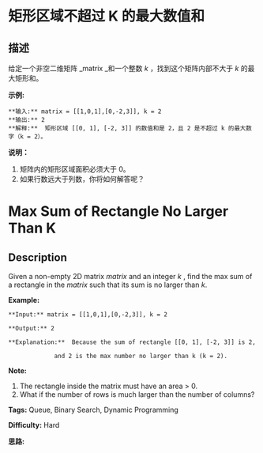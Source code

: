 # 矩形区域不超过 K 的最大数值和

## 描述

给定一个非空二维矩阵  _matrix  _和一个整数 _k_ ，找到这个矩阵内部不大于 _k_ 的最大矩形和。

**示例:**

    
    
    **输入:** matrix = [[1,0,1],[0,-2,3]], k = 2
    **输出:** 2 
    **解释:**  矩形区域 [[0, 1], [-2, 3]] 的数值和是 2，且 2 是不超过 k 的最大数字（k = 2）。
    

**说明：**

  1. 矩阵内的矩形区域面积必须大于 0。
  2. 如果行数远大于列数，你将如何解答呢？



# Max Sum of Rectangle No Larger Than K

## Description



Given a non-empty 2D matrix _matrix_ and an integer _k_ , find the max sum of a rectangle in the _matrix_ such that its sum is no larger than _k_.

**Example:**

    
    
    **Input:** matrix = [[1,0,1],[0,-2,3]], k = 2
    **Output:** 2 
    **Explanation:**  Because the sum of rectangle [[0, 1], [-2, 3]] is 2,
                 and 2 is the max number no larger than k (k = 2).

**Note:**

  1. The rectangle inside the matrix must have an area > 0.
  2. What if the number of rows is much larger than the number of columns?


**Tags:** Queue, Binary Search, Dynamic Programming

**Difficulty:** Hard

**思路:**
